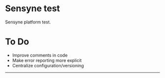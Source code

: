 # Sensyne test
Sensyne platform test.

# To Do

* Improve comments in code
* Make error reporting more explicit
* Centralize configuration/versioning


------------

